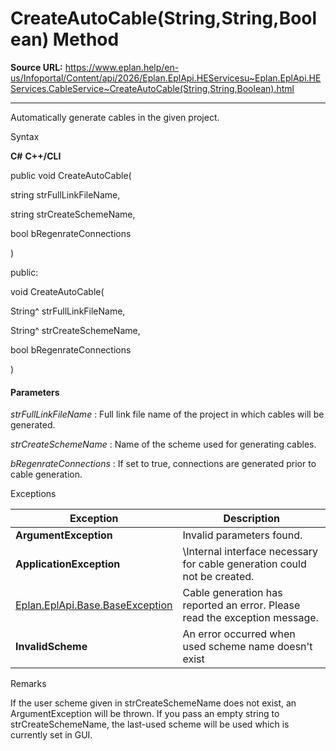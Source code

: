 # CreateAutoCable(String,String,Boolean) Method

**Source URL:** https://www.eplan.help/en-us/Infoportal/Content/api/2026/Eplan.EplApi.HEServicesu~Eplan.EplApi.HEServices.CableService~CreateAutoCable(String,String,Boolean).html

---

Automatically generate cables in the given project.

Syntax

**C#**
**C++/CLI**


public void CreateAutoCable( 

   string strFullLinkFileName,

   string strCreateSchemeName,

   bool bRegenrateConnections

)

public:

void CreateAutoCable( 

   String^ strFullLinkFileName,

   String^ strCreateSchemeName,

   bool bRegenrateConnections

)


#### Parameters

*strFullLinkFileName*
:   Full link file name of the project in which cables will be generated.

*strCreateSchemeName*
:   Name of the scheme used for generating cables.

*bRegenrateConnections*
:   If set to true, connections are generated prior to cable generation.

Exceptions

| Exception | Description |
| --- | --- |
| **ArgumentException** | Invalid parameters found. |
| **ApplicationException** | \Internal interface necessary for cable generation could not be created. |
| [Eplan.EplApi.Base.BaseException](Eplan.EplApi.Baseu~Eplan.EplApi.Base.BaseException.html) | Cable generation has reported an error. Please read the exception message. |
| **InvalidScheme** | An error occurred when used scheme name doesn't exist |

Remarks

If the user scheme given in strCreateSchemeName does not exist, an ArgumentException will be thrown. If you pass an empty string to strCreateSchemeName, the last-used scheme will be used which is currently set in GUI.
